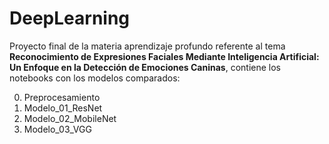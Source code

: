 # DeepLearning
Proyecto final de la materia aprendizaje profundo referente al tema **Reconocimiento de Expresiones Faciales Mediante Inteligencia Artificial: Un Enfoque en la Detección de Emociones Caninas**, contiene los notebooks con los modelos comparados:

0. Preprocesamiento
1. Modelo_01_ResNet
2. Modelo_02_MobileNet
3. Modelo_03_VGG

